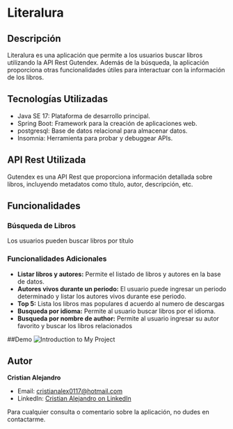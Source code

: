 # Literalura

## Descripción

Literalura es una aplicación que permite a los usuarios buscar libros utilizando la API Rest Gutendex. Además de la búsqueda, la aplicación proporciona otras funcionalidades útiles para interactuar con la información de los libros.

## Tecnologías Utilizadas

- Java SE 17: Plataforma de desarrollo principal.
- Spring Boot: Framework para la creación de aplicaciones web.
- postgresql: Base de datos relacional para almacenar datos.
- Insomnia: Herramienta para probar y debuggear APIs.

## API Rest Utilizada

Gutendex es una API Rest que proporciona información detallada sobre libros, incluyendo metadatos como título, autor, descripción, etc.

## Funcionalidades

### Búsqueda de Libros

Los usuarios pueden buscar libros por título

### Funcionalidades Adicionales

- **Listar libros y autores:** Permite el listado de libros y autores en la base de datos.
- **Autores vivos durante un periodo:** El usuario puede ingresar un periodo determinado y listar los autores vivos durante ese periodo.
- **Top 5:** Lista los libros mas populares d acuerdo al numero de descargas
- **Busqueda por idioma:** Permite al usuario buscar libros por el idioma.
- **Busqueda por nombre de author:** Permite al usuario ingresar su autor favorito y buscar los libros relacionados

##Demo
![Introduction to My Project](https://youtu.be/JcQT8yKUFhA)


## Autor

**Cristian Alejandro**
- Email: cristianalex0117@hotmail.com
- LinkedIn: [Cristian Alejandro on LinkedIn](https://www.linkedin.com/in/cristian-mart%C3%ADnez-97b403211/)

Para cualquier consulta o comentario sobre la aplicación, no dudes en contactarme.
